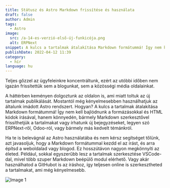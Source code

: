 ```yaml
---
title: Státusz és Astro Markdown frissítése és használata
draft: false
author: Admin
tags:
  - Astro
image:
  src: /a-14-es-verzió-első-új-funkicója.png
  alt: ERPNext
snippet: A kulcs a tartalmak átalakítása Markdown formátummá! Így nem kell bajlódnunk a formázásokkal és HTML kódok írásával,
publishDate: 2022-04-12 11:39
category:
  - hír
language: hu
---
```


Teljes gőzzel az ügyfeleinkre koncentráltunk, ezért az utóbbi időben nem igazán frissítettük sem a blogunkat, sem a közösségi média oldalainkat. 

A háttérben keményen dolgoztunk az oldalon is, ami miatt toltuk az új tartalmak publikálását. Mostantól még kényelmesebben használhatjuk az általunk imádott Astro rendszert. Hogyan? A kulcs a tartalmak átalakítása Markdown formátummá! Így nem kell bajlódnunk a formázásokkal és HTML kódok írásával, hanem könnyedén, bármely Markdown szerkesztővel frissíthetjük a tartalmakat vagy írhatunk új bejegyzéseket, legyen szó ERPNext-ről, Odoo-ról, vagy bármely más kedvelt témánkról.

Ha te is belevágnál az Astro használatába és nem kérsz segítséget tőlünk, azt javasoljuk, hogy a Markdown formátummal kezdd el az írást, és arra építsd a weboldalad vagy blogod. Ez hosszútávon nagyon megkönnyíti az életed. Például, sokkal egyszerűbb lesz a tartalmak szerkesztése VSCode-dal, mivel több szuper Markdown beépülő modul elérhető. Vagy akár használhatod a GitHubot is az íráshoz, így teljesen online is szerkesztheted a tartalmakat, ami még kényelmesebb.

![Image 1](/images/Astro-Markdown.webp)
